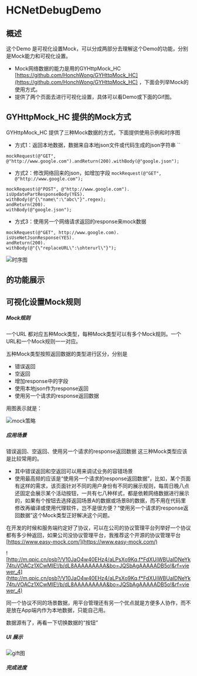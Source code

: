 # HCNetDebugDemo

## 概述
这个Demo 是可视化设置Mock，可以分成两部分去理解这个Demo的功能，分别是Mock能力和可视化设置。
 - Mock网络数据的能力是用的GYHttpMock_HC [https://github.com/HonchWong/GYHttpMock_HC](https://github.com/HonchWong/GYHttpMock_HC) ，下面会列举Mock的使用方式。
 - 提供了两个页面去进行可视化设置，具体可以看Demo或下面的Gif图。

## GYHttpMock_HC 提供的Mock方式

GYHttpMock_HC 提供了三种Mock数据的方式，下面提供使用示例和时序图

- 方式1：返回本地数据，数据来自本地json文件或代码生成的json字符串 ``

```objc
mockRequest(@"GET", @"http://www.google.com").andReturn(200).withBody(@"google.json");
```

- 方式2：修改网络回来的json，如增加字段 `mockRequest(@"GET", @"http://www.google.com");`

```objc
mockRequest(@"POST", @"http://www.google.com").
isUpdatePartResponseBody(YES).
withBody(@"{\"name\":\"abc\"}".regex);
andReturn(200).
withBody(@"google.json");
```

- 方式3：使用另一个网络请求返回的response来mock数据

```objc
mockRequest(@"GET", http://www.google.com).
isUseNetJsonResponse(YES).
andReturn(200).
withBody(@"{\"replaceURL\":\ohterurl\"}");
```

![时序图](http://m.qpic.cn/psb?/V10JaO4w40EHz4/Rr2Xq1p5g3ZN82Bh*0sezyTSpNQpSFjI6CJLhq5cCBw!/b/dC4BAAAAAAAA&bo=YAIeAwAAAAADB10!&rf=viewer_4)


## 的功能展示



## 可视化设置Mock规则

##### Mock规则
一个URL 都对应五种Mock类型，每种Mock类型可以有多个Mock规则。一个URL和一个Mock规则一一对应。

五种Mock类型按照返回数据的类型进行区分，分别是 
- 错误返回
- 空返回
- 增加response中的字段
- 使用本地json作为response返回
- 使用另一个请求的response返回数据

用图表示就是：

![mock策略](http://m.qpic.cn/psb?/V10JaO4w40EHz4/*TuvFOzK5zB1rHAa4EdQHem55cT2cnbvs0EkPlSg398!/b/dLYAAAAAAAAA&bo=wQMeAwAAAAADB*0!&rf=viewer_4)

##### 应用场景
错误返回、空返回、使用另一个请求的response返回数据 这三种Mock类型应该是比较常用的。

- 其中错误返回和空返回可以用来调试业务的容错场景
- 使用最高频的应该是“使用另一个请求的response返回数据”，比如，某个页面有这样的需求，该页面针对不同的用户身份有不同的展示规则，每周日晚八点还固定会展示某个活动按钮，一共有七八种样式，都是依赖网络数据进行展示的，如果有个按钮去选择返回场景A的数据或场景B的数据，而不用在代码里修改再编译或使用代理软件，岂不是很方便？“使用另一个请求的response返回数据”这个Mock类型正好解决这个问题。

在开发的时候和服务端约定好了协议，可以在公司的协议管理平台列举好一个协议都有多少种返回，如果公司没协议管理平台，我推荐这个开源的协议管理平台 [https://www.easy-mock.com/](https://www.easy-mock.com/)

![http://m.qpic.cn/psb?/V10JaO4w40EHz4/aLPsXo9Kq.f*FdXUiWBUaIDNeYk74tuVOACz1XCwMIE!/b/dL8AAAAAAAAA&bo=JQSbAgAAAAADB5o!&rf=viewer_4](http://m.qpic.cn/psb?/V10JaO4w40EHz4/aLPsXo9Kq.f*FdXUiWBUaIDNeYk74tuVOACz1XCwMIE!/b/dL8AAAAAAAAA&bo=JQSbAgAAAAADB5o!&rf=viewer_4)

同一个协议不同的场景数据，用平台管理还有另一个优点就是方便多人协作，而不是放在App端内作为本地数据，只能自己用。

数据源有了，再看一下切换数据的“按钮”

##### UI 展示

![gift图](https://github.com/HonchWong/imageSrc/blob/master/gif/teseNetMock.gif?raw=true)

##### 完成进度
